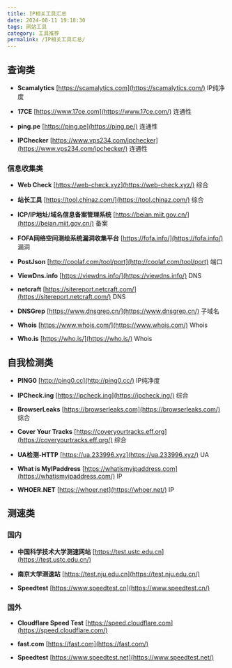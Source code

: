 ```yaml
---
title: IP相关工具汇总
date: 2024-08-11 19:18:30
tags: 网站工具
category: 工具推荐
permalink: /IP相关工具汇总/
---
```


## 查询类

- **Scamalytics** [https://scamalytics.com](https://scamalytics.com/) IP纯净度

- **17CE** [https://www.17ce.com](https://www.17ce.com/) 连通性

- **ping.pe** [https://ping.pe](https://ping.pe/) 连通性

- **IPChecker** [https://www.vps234.com/ipchecker](https://www.vps234.com/ipchecker/) 连通性

### 信息收集类

- **Web Check** [https://web-check.xyz](https://web-check.xyz/) 综合

- **站长工具** [https://tool.chinaz.com/](https://tool.chinaz.com/) 综合

- **ICP/IP地址/域名信息备案管理系统** [https://beian.miit.gov.cn/](https://beian.miit.gov.cn/) 备案

- **FOFA网络空间测绘系统漏洞收集平台** [https://fofa.info/](https://fofa.info/) 漏洞

- **PostJson** [http://coolaf.com/tool/port](http://coolaf.com/tool/port) 端口

- **ViewDns.info** [https://viewdns.info/](https://viewdns.info/) DNS

- **netcraft** [https://sitereport.netcraft.com/](https://sitereport.netcraft.com/) DNS

- **DNSGrep** [https://www.dnsgrep.cn/](https://www.dnsgrep.cn/) 子域名

- **Whois** [https://www.whois.com/](https://www.whois.com/) Whois

- **Who.is** [https://who.is/](https://who.is/) Whois

## 自我检测类

- **PING0** [http://ping0.cc](http://ping0.cc/) IP纯净度

- **IPCheck.ing** [https://ipcheck.ing](https://ipcheck.ing/) 综合

- **BrowserLeaks** [https://browserleaks.com](https://browserleaks.com/) 综合

- **Cover Your Tracks** [https://coveryourtracks.eff.org](https://coveryourtracks.eff.org/) 综合

- **UA检测-HTTP** [https://ua.233996.xyz](https://ua.233996.xyz/) UA

- **What is MyIPaddress** [https://whatismyipaddress.com](https://whatismyipaddress.com/) IP

- **WHOER.NET** [https://whoer.net](https://whoer.net/) IP

## 测速类

### 国内

- **中国科学技术大学测速网站** [https://test.ustc.edu.cn](https://test.ustc.edu.cn/)

- **南京大学测速站** [https://test.nju.edu.cn](https://test.nju.edu.cn/)

- **Speedtest** [https://www.speedtest.cn](https://www.speedtest.cn/)

### 国外

- **Cloudflare Speed Test** [https://speed.cloudflare.com](https://speed.cloudflare.com/)

- **fast.com** [https://fast.com](https://fast.com/)

- **Speedtest** [https://www.speedtest.net](https://www.speedtest.net/)
